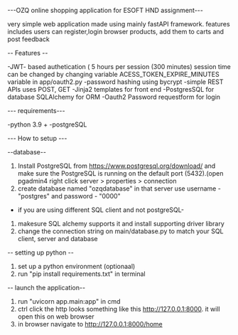 ---OZQ online shopping application for ESOFT HND assignment---

very simple web application made using mainly fastAPI framework. features includes users can register,login
browser products, add them to carts and post feedback

-- Features --

-JWT- based authetication ( 5 hours per session (300 minutes) session time can be changed by changing 
variable ACESS_TOKEN_EXPIRE_MINUTES variable  in app/oauth2.py
-password hashing using bycrypt
-simple REST APIs uses POST, GET
-Jinja2 templates for front end
-PostgresSQL for database SQLAlchemy for ORM
-Oauth2 Password requestform for login

--- requirements---

-python 3.9 +
-postgreSQL

--- How to setup ---

--database--

1. Install PostgreSQL from https://www.postgresql.org/download/ and make sure the PostgreSQL
is running on the default port (5432).(open pgadmin4 right click server > properties > connection
2. create database named "ozqdatabase" in that server use username - "postgres" and password - "0000"

- if you are using different SQL client and not postgreSQL-

1. makesure SQL alchemy supports it and install supporting driver library
2. change the connection string on main/database.py to match your SQL client, server and database

-- setting up python --
1. set up a python environment (optionaal)
2. run "pip install requirements.txt" in terminal

-- launch the application--
1. run "uvicorn app.main:app" in cmd
2. ctrl click the http looks something like this http://127.0.0.1:8000. it will open this on web browser
3. in browser navigate to http://127.0.0.1:8000/home




